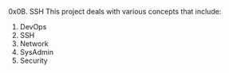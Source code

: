 0x0B. SSH
This project deals with various concepts that include:
1. DevOps
2. SSH
3. Network
4. SysAdmin
5. Security
